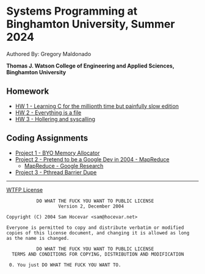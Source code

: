 # Systems Programming at Binghamton University, Summer 2024

Authored By: Gregory Maldonado

<b>Thomas J. Watson College of Engineering and Applied Sciences, Binghamton University</b>

## Homework
 * [HW 1 - Learning C for the millionth time but painfully slow edition](./homeworks/hw1)
 * [HW 2 - Everything is a file](./homeworks/hw2)
 * [HW 3 - Hollering and syscalling](./homeworks/hw3)

## Coding Assignments
 * [Project 1 - BYO Memory Allocator](./gmalloc)
 * [Project 2 - Pretend to be a Google Dev in 2004 - MapReduce](./mapreduce)
    * [MapReduce - Google Research](https://research.google/pubs/mapreduce-simplified-data-processing-on-large-clusters/)
 * [Project 3 - Pthread Barrier Dupe](./pthread-barrier) 

---

[WTFP License](http://www.wtfpl.net)
```
           DO WHAT THE FUCK YOU WANT TO PUBLIC LICENSE
                   Version 2, December 2004
 
Copyright (C) 2004 Sam Hocevar <sam@hocevar.net>

Everyone is permitted to copy and distribute verbatim or modified
copies of this license document, and changing it is allowed as long
as the name is changed.
 
           DO WHAT THE FUCK YOU WANT TO PUBLIC LICENSE
  TERMS AND CONDITIONS FOR COPYING, DISTRIBUTION AND MODIFICATION

 0. You just DO WHAT THE FUCK YOU WANT TO.
```
